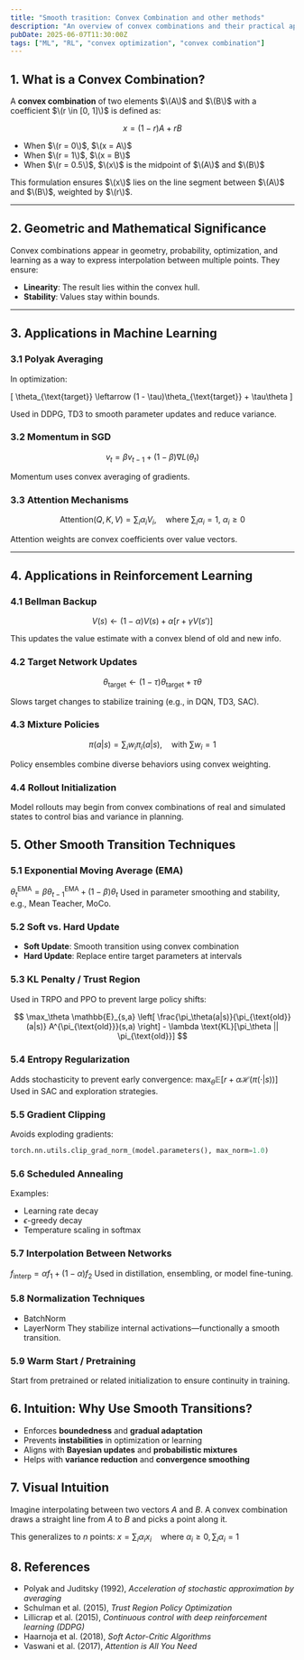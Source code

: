 ```yaml
---
title: "Smooth trasition: Convex Combination and other methods"
description: "An overview of convex combinations and their practical applications in optimization, deep learning, and RL."
pubDate: 2025-06-07T11:30:00Z
tags: ["ML", "RL", "convex optimization", "convex combination"]
---
```


## 1. What is a Convex Combination?

A **convex combination** of two elements $\(A\)$ and $\(B\)$ with a coefficient $\(r \in [0, 1]\)$ is defined as:

$$
x = (1 - r)A + rB
$$

- When $\(r = 0\)$, $\(x = A\)$
- When $\(r = 1\)$, $\(x = B\)$
- When $\(r = 0.5\)$, $\(x\)$ is the midpoint of $\(A\)$ and $\(B\)$

This formulation ensures $\(x\)$ lies on the line segment between $\(A\)$ and $\(B\)$, weighted by $\(r\)$.

---

## 2. Geometric and Mathematical Significance

Convex combinations appear in geometry, probability, optimization, and learning as a way to express interpolation between multiple points. They ensure:

- **Linearity**: The result lies within the convex hull.
- **Stability**: Values stay within bounds.

---

## 3. Applications in Machine Learning

### 3.1 Polyak Averaging

In optimization:

\[
\theta_{\text{target}} \leftarrow (1 - \tau)\theta_{\text{target}} + \tau\theta
\]

Used in DDPG, TD3 to smooth parameter updates and reduce variance.

### 3.2 Momentum in SGD

$$
v_t = \beta v_{t-1} + (1 - \beta) \nabla L(\theta_t)
$$

Momentum uses convex averaging of gradients.

### 3.3 Attention Mechanisms

$$
\text{Attention}(Q, K, V) = \sum_i \alpha_i V_i,\quad \text{where } \sum_i \alpha_i = 1,\ \alpha_i \geq 0
$$

Attention weights are convex coefficients over value vectors.

---

## 4. Applications in Reinforcement Learning

### 4.1 Bellman Backup

$$
V(s) \leftarrow (1 - \alpha)V(s) + \alpha [r + \gamma V(s')]
$$

This updates the value estimate with a convex blend of old and new info.

### 4.2 Target Network Updates

$$
\theta_{\text{target}} \leftarrow (1 - \tau)\theta_{\text{target}} + \tau\theta
$$

Slows target changes to stabilize training (e.g., in DQN, TD3, SAC).

### 4.3 Mixture Policies

$$
\pi(a|s) = \sum_i w_i \pi_i(a|s),\quad \text{with } \sum w_i = 1
$$

Policy ensembles combine diverse behaviors using convex weighting.

### 4.4 Rollout Initialization

Model rollouts may begin from convex combinations of real and simulated states to control bias and variance in planning.

## 5. Other Smooth Transition Techniques

### 5.1 Exponential Moving Average (EMA)

$\theta_t^{\text{EMA}} = \beta \theta_{t-1}^{\text{EMA}} + (1 - \beta) \theta_t$
Used in parameter smoothing and stability, e.g., Mean Teacher, MoCo.

### 5.2 Soft vs. Hard Update

* **Soft Update**: Smooth transition using convex combination
* **Hard Update**: Replace entire target parameters at intervals

### 5.3 KL Penalty / Trust Region

Used in TRPO and PPO to prevent large policy shifts:

$$
\max_\theta \mathbb{E}_{s,a} \left[ \frac{\pi_\theta(a|s)}{\pi_{\text{old}}(a|s)} A^{\pi_{\text{old}}}(s,a) \right] - \lambda \text{KL}[\pi_\theta || \pi_{\text{old}}]
$$

### 5.4 Entropy Regularization

Adds stochasticity to prevent early convergence:
$\max_\theta \mathbb{E}[r + \alpha \mathcal{H}(\pi(\cdot|s))]$
Used in SAC and exploration strategies.

### 5.5 Gradient Clipping

Avoids exploding gradients:

```python
torch.nn.utils.clip_grad_norm_(model.parameters(), max_norm=1.0)
```

### 5.6 Scheduled Annealing

Examples:

* Learning rate decay
* $\epsilon$-greedy decay
* Temperature scaling in softmax

### 5.7 Interpolation Between Networks

$f_{\text{interp}} = \alpha f_1 + (1 - \alpha) f_2$
Used in distillation, ensembling, or model fine-tuning.

### 5.8 Normalization Techniques

* BatchNorm
* LayerNorm
  They stabilize internal activations—functionally a smooth transition.

### 5.9 Warm Start / Pretraining

Start from pretrained or related initialization to ensure continuity in training.

## 6. Intuition: Why Use Smooth Transitions?

* Enforces **boundedness** and **gradual adaptation**
* Prevents **instabilities** in optimization or learning
* Aligns with **Bayesian updates** and **probabilistic mixtures**
* Helps with **variance reduction** and **convergence smoothing**

## 7. Visual Intuition

Imagine interpolating between two vectors $A$ and $B$. A convex combination draws a straight line from $A$ to $B$ and picks a point along it.

This generalizes to $n$ points:
$x = \sum_i \alpha_i x_i \quad \text{where } \alpha_i \geq 0, \sum_i \alpha_i = 1$

## 8. References

* Polyak and Juditsky (1992), *Acceleration of stochastic approximation by averaging*
* Schulman et al. (2015), *Trust Region Policy Optimization*
* Lillicrap et al. (2015), *Continuous control with deep reinforcement learning (DDPG)*
* Haarnoja et al. (2018), *Soft Actor-Critic Algorithms*
* Vaswani et al. (2017), *Attention is All You Need*





